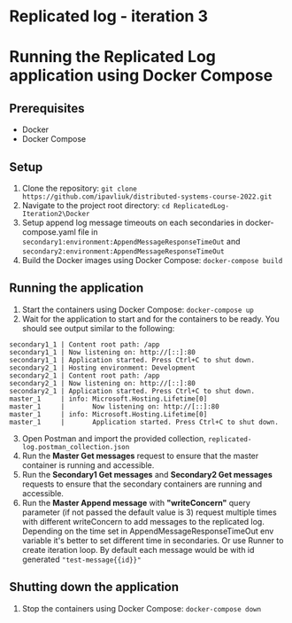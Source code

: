 # Replicated log - iteration 3
# Running the Replicated Log application using Docker Compose

## Prerequisites
- Docker
- Docker Compose

## Setup
1. Clone the repository: `git clone https://github.com/ipavliuk/distributed-systems-course-2022.git`
2. Navigate to the project root directory: `cd ReplicatedLog-Iteration2\Docker`
4. Setup append log message timeouts on each secondaries in docker-compose.yaml file in `secondary1:environment:AppendMessageResponseTimeOut` and `secondary2:environment:AppendMessageResponseTimeOut`
3. Build the Docker images using Docker Compose: `docker-compose build`

## Running the application
1. Start the containers using Docker Compose: `docker-compose up`
2. Wait for the application to start and for the containers to be ready. You should see output similar to the following:

```secondary1_1 | Hosting environment: Development
secondary1_1 | Content root path: /app	
secondary1_1 | Now listening on: http://[::]:80
secondary1_1 | Application started. Press Ctrl+C to shut down.
secondary2_1 | Hosting environment: Development
secondary2_1 | Content root path: /app
secondary2_1 | Now listening on: http://[::]:80
secondary2_1 | Application started. Press Ctrl+C to shut down.
master_1     | info: Microsoft.Hosting.Lifetime[0]
master_1     |       Now listening on: http://[::]:80
master_1     | info: Microsoft.Hosting.Lifetime[0]
master_1     |       Application started. Press Ctrl+C to shut down.

```



3. Open Postman and import the provided collection, `replicated-log.postman_collection.json`
4. Run the **Master Get messages** request to ensure that the master container is running and accessible.
5. Run the **Secondary1 Get messages** and **Secondary2 Get messages** requests to ensure that the secondary containers are running and accessible.
6. Run the **Master Append message** with **"writeConcern"** query parameter (if not passed the default value is 3) request multiple times with different writeConcern to add messages to the replicated log.
   Depending on the time set in AppendMessageResponseTimeOut env variable it's better to set different time in secondaries.
   Or use Runner to create iteration loop. By default each message would be with id generated `"test-message{{id}}"`


## Shutting down the application
1. Stop the containers using Docker Compose: `docker-compose down`


